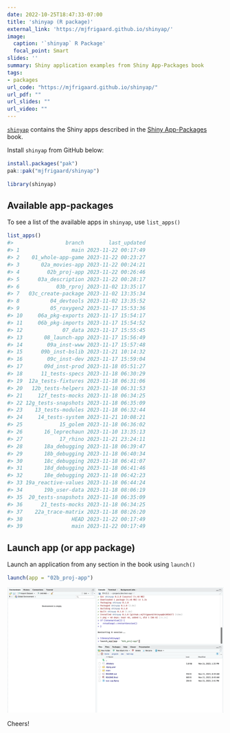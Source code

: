 ```yaml
---
date: 2022-10-25T18:47:33-07:00
title: 'shinyap (R package)'
external_link: 'https://mjfrigaard.github.io/shinyap/'
image:
  caption: '`shinyap` R Package'
  focal_point: Smart
slides: ''
summary: Shiny application examples from Shiny App-Packages book
tags:
- packages
url_code: "https://mjfrigaard.github.io/shinyap/"
url_pdf: ""
url_slides: ""
url_video: ""
---
```


[`shinyap`](https://mjfrigaard.github.io/shinyap/) contains the Shiny apps described in the [Shiny App-Packages](https://mjfrigaard.github.io/shiny-app-pkgs/) book. 

Install `shinyap` from GitHub below: 

```r
install.packages("pak")
pak::pak("mjfrigaard/shinyap")
```


```r
library(shinyap)
```

## Available app-packages

To see a list of the available apps in `shinyap`, use `list_apps()`

``` r
list_apps()
#>                 branch        last_updated
#> 1                 main 2023-11-22 00:17:49
#> 2    01_whole-app-game 2023-11-22 00:23:27
#> 3       02a_movies-app 2023-11-22 00:24:21
#> 4         02b_proj-app 2023-11-22 00:26:46
#> 5      03a_description 2023-11-22 00:28:17
#> 6            03b_rproj 2023-11-02 13:35:17
#> 7   03c_create-package 2023-11-02 13:35:34
#> 8          04_devtools 2023-11-02 13:35:52
#> 9          05_roxygen2 2023-11-17 15:53:36
#> 10     06a_pkg-exports 2023-11-17 15:54:17
#> 11     06b_pkg-imports 2023-11-17 15:54:52
#> 12             07_data 2023-11-17 15:55:45
#> 13       08_launch-app 2023-11-17 15:56:49
#> 14        09a_inst-www 2023-11-17 15:57:48
#> 15      09b_inst-bslib 2023-11-21 10:14:32
#> 16        09c_inst-dev 2023-11-17 15:59:04
#> 17       09d_inst-prod 2023-11-18 05:51:27
#> 18      11_tests-specs 2023-11-18 06:30:29
#> 19  12a_tests-fixtures 2023-11-18 06:31:06
#> 20   12b_tests-helpers 2023-11-18 06:31:53
#> 21     12f_tests-mocks 2023-11-18 06:34:25
#> 22 12g_tests-snapshots 2023-11-18 06:35:09
#> 23    13_tests-modules 2023-11-18 06:32:44
#> 24     14_tests-system 2023-11-21 10:08:21
#> 25            15_golem 2023-11-18 06:36:02
#> 26       16_leprechaun 2023-11-10 13:35:13
#> 27            17_rhino 2023-11-21 23:24:11
#> 28       18a_debugging 2023-11-18 06:39:47
#> 29       18b_debugging 2023-11-18 06:40:34
#> 30       18c_debugging 2023-11-18 06:41:07
#> 31       18d_debugging 2023-11-18 06:41:46
#> 32       18e_debugging 2023-11-18 06:42:23
#> 33 19a_reactive-values 2023-11-18 06:44:24
#> 34       19b_user-data 2023-11-18 08:06:19
#> 35  20_tests-snapshots 2023-11-18 06:35:09
#> 36      21_tests-mocks 2023-11-18 06:34:25
#> 37    22a_trace-matrix 2023-11-18 08:26:20
#> 38                HEAD 2023-11-22 00:17:49
#> 39                main 2023-11-22 00:17:49
```

## Launch app (or app package)

Launch an application from any section in the book using `launch()`

``` r
launch(app = "02b_proj-app")
```

![](https://raw.githubusercontent.com/mjfrigaard/shinyap/main/man/figures/launch_app.gif)

Cheers! 

